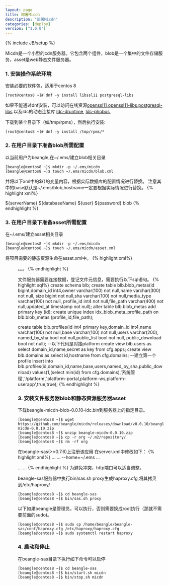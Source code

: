 ```yaml
---
layout: page
title: 部署Micdn
description: "部署Micdn"
categories: [deploy]
version: ["1.0.0"]
---
```

{% include JB/setup %}

Micdn是一个小型的cdn服务器。它包含两个组件，blob是一个集中的文件存储服务，asset是web静态文件服务器。

### 1. 安装操作系统环境

安装必要的软件包，适用于centos 8

    [root@centos8 ~]# dnf -y install libssl11 postgresql-libs

如果不能通过dnf安装，可以访问在线资源[openssl11](https://download-ib01.fedoraproject.org/pub/epel/7/x86_64/Packages/o/openssl11-1.1.1c-2.el7.x86_64.rpm),[openssl11-libs](https://download-ib01.fedoraproject.org/pub/epel/7/x86_64/Packages/o/openssl11-libs-1.1.1c-2.el7.x86_64.rpm),[postgresql-libs](http://mirrors.163.com/centos/7/os/x86_64/Packages/postgresql-libs-9.2.24-2.el7.x86_64.rpm)
以及ldc的动态连接库
[ldc-druntime]( 	https://copr-be.cloud.fedoraproject.org/results/harbottle/main/epel-7-x86_64/01619106-ldc/ldc-druntime-1.23.0-2.el7.harbottle.x86_64.rpm),
[ldc-phobos](https://copr-be.cloud.fedoraproject.org/results/harbottle/main/epel-7-x86_64/01619106-ldc/ldc-phobos-1.23.0-2.el7.harbottle.x86_64.rpm),


下载到某个目录下（如/tmp/rpms），然后执行安装:

    [root@centos8 ~]# dnf -y install /tmp/rpms/*

### 2. 在用户目录下准备blob所需配置

以当前用户为beangle,在~/.ems/建立blob相关目录

    [beangle@centos8 ~]$ mkdir -p ~/.ems/micdn
    [beangle@centos8 ~]$ touch ~/.ems/micdn/blob.xml

并将以下xml中的${}的变量内容，根据实际数据库的配置情况进行替换。
注意其中的base默认是~/.ems/blob,hostname一定要根据实际情况进行替换。
{% highlight xml%}
<?xml version="1.0" encoding="UTF-8"?>
<blob base="~/.ems/blob" maxSize="50M" hostname="system.school.edu.cn">
  <dataSource>
    <serverName>${serverName}</serverName>
    <databaseName>${databaseName}</databaseName>
    <user>${user}</user>
    <password>${password}</password>
    <schema>blob</schema>
  </dataSource> 
</blob>
{% endhighlight %}

### 3. 在用户目录下准备asset所需配置

在~/.ems/建立asset相关目录

    [beangle@centos8 ~]$ mkdir -p ~/.ems/micdn
    [beangle@centos8 ~]$ touch ~/.ems/micdn/asset.xml

将项目需要的静态资源生命在asset.xml中。
{% highlight xml%}
<?xml version="1.0" encoding="UTF-8"?>
<asset base="~/.ems/static">
  <contexts>
    <context base="/local/">
      <dir location="~/.ems/local"/>
    </context>
    <context base="/bui/">
      <jar gav="org.beangle.bundles:beangle-bundles-bui:0.3.0"/>
    </context>
    。。。
  </contexts> 
</asset>
{% endhighlight %}

文件服务器需要连接数据，登记文件元信息，需要执行以下sql语句。
{% highlight sql%}
create schema blb;
create table blb.blob_metas(id bigint,domain_id int4,owner varchar(100) not null,name varchar(300)  not null,
                              size bigint  not null,sha varchar(100)  not null,media_type varchar(100)  not null,
                              profile_id int4 not null,file_path varchar(400) not null,updated_at timestamp not null);
alter table blb.blob_metas add primary key (id);
create unique  index idx_blob_meta_profile_path on blb.blob_metas (profile_id,file_path);

create table blb.profiles(id int4 primary key,domain_id int4,name varchar(100) not null,base varchar(100) not null,users varchar(200),
                           named_by_sha bool not null,public_list bool not null,
                           public_download bool not null);
--以下代码是对接platform
create view blb.users as select domain_id,name,secret as key from cfg.apps;
create view blb.domains as select id,hostname from cfg.domains;
--建立第一个profile
insert into blb.profiles(id,domain_id,name,base,users,named_by_sha,public_download)
values(1,(select min(id) from cfg.domains),'系统管理','/platform','platform-portal,platform-ws,platform-userapp',true,true);
{% endhighlight %}

### 3. 安装文件服务器blob和静态资源服务器asset

下载beangle-micdn-blob-0.0.10-ldc.bin到服务器上的指定目录。

    [beangle@centos8 ~]$ wget https://github.com/beangle/micdn/releases/download/v0.0.10/beangle-micdn-0.0.10.zip
    [beangle@centos8 ~]$ unzip beangle-micdn-0.0.10.zip
    [beangle@centos8 ~]$ cp -r org ~/.m2/repository/
    [beangle@centos8 ~]$ rm -rf org

在beangle-sas(>=0.7.6)上注册该应用
在server.xml中修改如下：
{% highlight xml%}
<Engines>
   ...
  <Engine name="vibed" type="vibed" version="0.8.6"/>
</Engines>
<Farms>
  ...
  <Farm name="micdn" engine="vibed">
    <Options>--home=~/.ems</Options>
    <Server name="blob" http="7081"/>
    <Server name="asset" http="8080"/>
  </Farm>
<Farms>
<Proxy>
 ...
  <Backend name="micdn_asset">
     <Server name="micdn.asset" port="6081"/>
  </Backend>
</Proxy>

<Webapps>
  ...
  <Webapp name="micdn.blob" gav="org.beangle.micdn:beangle-micdn-blob:bin:ldc:0.0.10"/>
  <Webapp name="micdn.asset" gav="org.beangle.micdn:beangle-micdn-asset:bin:ldc:0.0.10"/>
</Webapps>
<Deployments>
  ...
  <Deployment webapp="micdn.blob" on="micdn.blob"  path="/blob"/>
  <Deployment webapp="micdn.asset" on="micdn_asset"  path="/static"/>
</Deployments>
{% endhighlight %}
为避免冲突，http端口可以适当调整。

beangle-sas服务器中执行bin/sas.sh proxy生成haproxy.cfg,将其拷贝到/etc/haproxy/

    [beangle@centos8 ~]$ cd beangle-sas
    [beangle@centos8 ~]$ bin/sas.sh proxy

以下如果beangle是管理员，可以执行，否则需要换成root执行（那就不需要前面的sudo)。

    [beangle@centos8 ~]$ sudo cp /home/beangle/beangle-sas/conf/haproxy.cfg /etc/haproxy/haproxy.cfg
    [beangle@centos8 ~]$ sudo systemctl restart haproxy

### 4. 启动和停止

在beangle-sas目录下执行如下命令可以启停

    [beangle@centos8 ~]$ cd beangle-sas
    [beangle@centos8 ~]$ bin/start.sh micdn
    [beangle@centos8 ~]$ bin/stop.sh micdn

